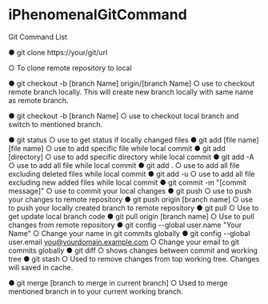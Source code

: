 # iPhenomenalGitCommand
Git Command List


●	git clone https://your/git/url

○	To clone remote repository to local

●	git checkout -b [branch Name] origin/[branch Name]
○	use to checkout remote branch locally. This will create new branch locally with same name as remote branch.

●	git checkout -b [branch Name] 
○	use to checkout local branch and switch to mentioned branch.

●	git status 
○	use to get status if locally changed files
●	git add [file name] [file name]
○	use to add specific file while local commit
●	git add [directory]
○	use to add specific directory while local commit
●	git add -A 
○	use to add all file while local commit
●	git add . 
○	use to add all file excluding deleted files while local commit
●	git add -u
○	use to add all file excluding new added files while local commit
●	git commit -m "[commit message]"
○	use to commit your local changes
●	git push
○	use to push your changes to remote repository
●	 git push origin [branch name] 
○	use to push your locally created branch to remote repository
●	git pull
○	Use to get update local branch code
●	git pull origin [branch name]
○	Use to pull changes from remote repository
●	git config --global user.name "Your Name" 
○	Change your name in git commits globally
●	git config --global user.email you@yourdomain.example.com
○	Change your email to git commits globally
●	git diff
○	shows changes between commit and working tree
●	git stash
○	Used to remove changes from top working tree. Changes will saved in cache.




●	git merge [branch to merge in current branch]
○	Used to merge mentioned branch in to your current working branch.


